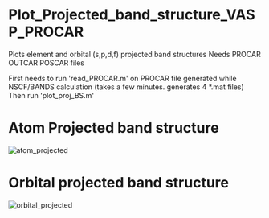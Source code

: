 # Plot_Projected_band_structure_VASP_PROCAR
Plots element and orbital (s,p,d,f) projected band structures 
Needs PROCAR OUTCAR POSCAR files

First needs to run 'read_PROCAR.m' on PROCAR file generated while NSCF/BANDS calculation (takes a few minutes. generates 4 *.mat files)
Then run 'plot_proj_BS.m'

# Atom Projected band structure
![atom_projected](https://github.com/Anupam-Bh/Plot_Projected_band_structure_VASP_PROCAR/assets/106304435/4a81c98f-8434-4faa-af5b-dbc19b681fae)

# Orbital projected band structure
![orbital_projected](https://github.com/Anupam-Bh/Plot_Projected_band_structure_VASP_PROCAR/assets/106304435/c8974089-543d-41e7-9ee0-67625d80ed9f)


